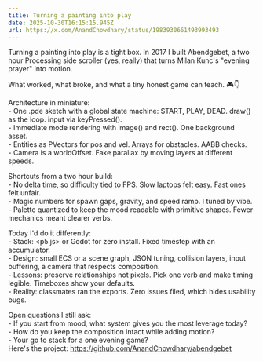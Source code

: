 ```yaml
---
title: Turning a painting into play
date: 2025-10-30T16:15:15.945Z
url: https://x.com/AnandChowdhary/status/1983930661493993493
---
```


Turning a painting into play is a tight box. In 2017 I built Abendgebet, a two hour Processing side scroller (yes, really) that turns Milan Kunc's "evening prayer" into motion.  
  
What worked, what broke, and what a tiny honest game can teach. 🎮👇  
  
Architecture in miniature:  
\- One .pde sketch with a global state machine: START, PLAY, DEAD. draw() as the loop. input via keyPressed().  
\- Immediate mode rendering with image() and rect(). One background asset.  
\- Entities as PVectors for pos and vel. Arrays for obstacles. AABB checks.  
\- Camera is a worldOffset. Fake parallax by moving layers at different speeds.  
  
Shortcuts from a two hour build:  
\- No delta time, so difficulty tied to FPS. Slow laptops felt easy. Fast ones felt unfair.  
\- Magic numbers for spawn gaps, gravity, and speed ramp. I tuned by vibe.  
\- Palette quantized to keep the mood readable with primitive shapes. Fewer mechanics meant clearer verbs.  
  
Today I'd do it differently:  
\- Stack: <p5.js> or Godot for zero install. Fixed timestep with an accumulator.  
\- Design: small ECS or a scene graph, JSON tuning, collision layers, input buffering, a camera that respects composition.  
\- Lessons: preserve relationships not pixels. Pick one verb and make timing legible. Timeboxes show your defaults.  
\- Reality: classmates ran the exports. Zero issues filed, which hides usability bugs.  
  
Open questions I still ask:  
\- If you start from mood, what system gives you the most leverage today?  
\- How do you keep the composition intact while adding motion?  
\- Your go to stack for a one evening game?  
Here's the project: <https://github.com/AnandChowdhary/abendgebet>
